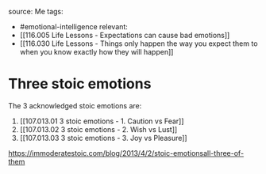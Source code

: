 source: Me
tags: 
- #emotional-intelligence 
relevant: 
- [[116.005 Life Lessons - Expectations can cause bad emotions]]
- [[116.030 Life Lessons - Things only happen the way you expect them to when you know exactly how they will happen]]

# Three stoic emotions

The 3 acknowledged stoic emotions are:

1. [[107.013.01 3 stoic emotions - 1. Caution vs Fear]]
2. [[107.013.02 3 stoic emotions - 2. Wish vs Lust]]
3. [[107.013.03 3 stoic emotions - 3. Joy vs Pleasure]]

https://immoderatestoic.com/blog/2013/4/2/stoic-emotionsall-three-of-them

